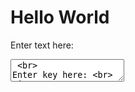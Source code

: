 
<html>
<body>
<h1>Hello World</h1>
  
Enter text here: <br>
<textarea row="5" col="60" id="myTextarea"> <br>
Enter key here: <br>
<input type="text" name="text" id="key" size="60" />

</body>
</html>
